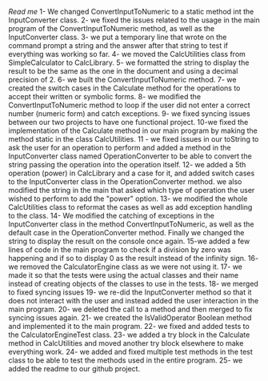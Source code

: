 
*Read me*
1- We changed ConvertInputToNumeric to a static method int the InputConverter class.
2- we fixed the issues related to the usage in the main program of the ConvertInputToNumeric method, as well as the InputConverter class.
3- we put a temporary line that wrote on the command prompt a string and the answer after that string to test if everything was working so far.
4- we moved the CalcUtilities class from SimpleCalculator to CalcLibrary.
5- we formatted the string to display the result to be the same as the one in the document and using a decimal precision of 2.
6- we built the ConvertInputToNumeric method. 
7- we created the switch cases in the Calculate method for the operations to accept their written or symbolic forms.
8- we modified the ConvertInputToNumeric method to loop if the user did not enter a correct number (numeric form) and catch exceptions.
9- we fixed syncing issues between our two projects to have one functional project.
10-we fixed the implementation of the Calculate method in our main program by making the method static in the class CalcUtilities.
11 - we fixed issues in our toString to ask the user for an operation to perform and added a method in the InputConverter class named OperationConverter to be able to convert the string passing the operation into the operation itself.
12- we added a 5th operation (power) in CalcLibrary and a case for it, and added switch cases to the InputConverter class in the OperationConverter method. we also modified the string in the main that asked which type of operation the user wished to perform to add the "power" option.
13- we modified the whole CalcUtilities class to reformat the cases as well as add exception handling to the class.
14- We modified the catching of exceptions in the InputConverter class in the method ConvertInputToNumeric, as well as the default case in the OperationConverter method. Finally we changed the string to display the result on the console once again.
15-we added a few lines of code in the main program to check if a division by zero was happening and if so to display 0 as the result instead of the infinity sign.
16- we removed the CalculatorEngine class as we were not using it.
17- we made it so that the tests were using the actual classes and their name instead of creating objects of the classes to use in the tests.
18- we merged to fixed syncing issues
19- we re-did the InputConverter method so that it does not interact with the user and instead added the user interaction in the main program.
20- we deleted the call to a method and then merged to fix syncing issues again.
21- we created the IsValidOperator Boolean method and implemented it to the main program.
22- we fixed and added tests to the CalculatorEngineTest class.
23- we added a try block in the Calculate method in CalcUtilities and moved another try block elsewhere to make everything work.
24- we added and fixed multiple test methods in the test class to be able to test the methods used in the entire program.
25- we added the readme to our github project. 
